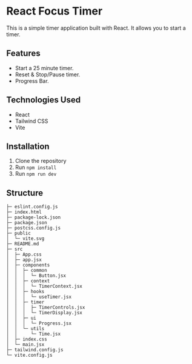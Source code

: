 # React Focus Timer
This is a simple timer application built with React. It allows you to start a timer.

## Features
- Start a 25 minute timer.
- Reset & Stop/Pause timer.
- Progress Bar.

## Technologies Used
- React
- Tailwind CSS
- Vite

## Installation
1. Clone the repository
2. Run `npm install`
3. Run `npm run dev`

## Structure
```
├─ eslint.config.js
├─ index.html
├─ package-lock.json
├─ package.json
├─ postcss.config.js
├─ public
│  └─ vite.svg
├─ README.md
├─ src
│  ├─ App.css
│  ├─ app.jsx
│  ├─ components
│  │  ├─ common
│  │  │  └─ Button.jsx
│  │  ├─ context
│  │  │  └─ TimerContext.jsx
│  │  ├─ hooks
│  │  │  └─ useTimer.jsx
│  │  ├─ timer
│  │  │  ├─ TimerControls.jsx
│  │  │  └─ TimerDisplay.jsx
│  │  ├─ ui
│  │  │  └─ Progress.jsx
│  │  └─ utils
│  │     └─ Time.jsx
│  ├─ index.css
│  └─ main.jsx
├─ tailwind.config.js
└─ vite.config.js
```